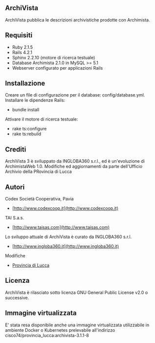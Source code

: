 ## ArchiVista
ArchiVista pubblica le descrizioni archivistiche prodotte con Archimista.

## Requisiti
* Ruby 2.1.5
* Rails 4.2.1
* Sphinx 2.2.10 (motore di ricerca testuale)
* Database Archimista 2.1.0 in MySQL >= 5.1
* Webserver configurato per applicazioni Rails

## Installazione
Creare un file di configurazione per il database: config/database.yml.
Installare le dipendenze Rails:
* bundle install

Attivare il motore di ricerca testuale:
* rake ts:configure
* rake ts:rebuild

## Crediti
ArchiVista 3 è sviluppato da INGLOBA360 s.r.l., ed è un'evoluzione di ArchimistaWeb 1.0.
Modifiche ed aggiornamenti da parte dell'Ufficio Archivio della PRovincia di Lucca

## Autori
Codex Società Cooperativa, Pavia
* [http://www.codexcoop.it](http://www.codexcoop.it)

TAI S.a.s.

* [http://www.taisas.com](http://www.taisas.com)

Lo sviluppo attuale di ArchiVista è curato da INGLOBA360 s.r.l.
* [http://www.ingloba360.it](http://www.ingloba360.it)

Modifiche
* [Provincia di Lucca](http://bibliolucca.it/SebinaOpacLUA/article/rete-archivistica-lucchese-sezione-archivi/archivi)

## Licenza
ArchiVista è rilasciato sotto licenza GNU General Public License v2.0 o successive.

## Immagine virtualizzata
E' stata resa disponibile anche una immagine virtualizzata utilizzabile in ambiente Docker o Kubernetes prelevabile all'indirizzo 
cisco74/provincia_lucca:archivista-3.1.1-8